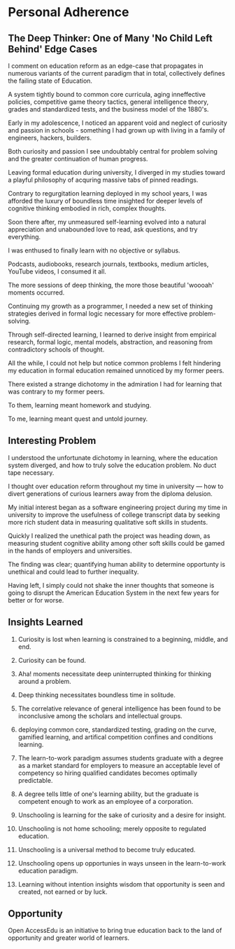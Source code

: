 # Personal Adherence

## The Deep Thinker: One of Many 'No Child Left Behind' Edge Cases

I comment on education reform as an edge-case that propagates in numerous
variants of the current paradigm that in total, collectively defines the failing
state of Education.

A system tightly bound to common core curricula, aging inneffective policies,
competitive game theory tactics, general intelligence theory, grades and
standardized tests, and the business model of the 1880's.

Early in my adolescence, I noticed an apparent void and neglect of curiosity and
passion in schools - something I had grown up with living in a family of
engineers, hackers, builders.

Both curiosity and passion I see undoubtably central for problem solving and the
greater continuation of human progress.

Leaving formal education during university, I diverged in my studies toward a
playful philosophy of acquring massive tabs of pinned readings.

Contrary to regurgitation learning deployed in my school years, I was afforded
the luxury of boundless time insighted for deeper levels of cognitive thinking
embodied in rich, complex thoughts.

Soon there after, my unmeasured self-learning evolved into a natural
appreciation and unabounded love to read, ask questions, and try everything.

I was enthused to finally learn with no objective or syllabus.

Podcasts, audiobooks, research journals, textbooks, medium articles, YouTube
videos, I consumed it all.

The more sessions of deep thinking, the more those beautiful 'woooah' moments
occurred.

Continuing my growth as a programmer, I needed a new set of thinking strategies
derived in formal logic necessary for more effective problem-solving.

Through self-directed learning, I learned to derive insight from empirical
research, formal logic, mental models, abstraction, and reasoning from
contradictory schools of thought.

All the while, I could not help but notice common problems I felt hindering my
education in formal education remained unnoticed by my former peers.

There existed a strange dichotomy in the admiration I had for learning that was
contrary to my former peers.

To them, learning meant homework and studying.

To me, learning meant quest and untold journey.

## Interesting Problem

I understood the unfortunate dichotomy in learning, where the education system
diverged, and how to truly solve the education problem. No duct tape necessary.

I thought over education reform throughout my time in university — how to divert
generations of curious learners away from the diploma delusion.

My initial interest began as a software engineering project during my time in
university to improve the usefulness of college transcript data by seeking more
rich student data in measuring qualitative soft skills in students.

Quickly I realized the unethical path the project was heading down, as measuring
student cognitive ability among other soft skills could be gamed in the hands of
employers and universities.

The finding was clear; quantifying human ability to determine opportunty is
unethical and could lead to further inequality.

Having left, I simply could not shake the inner thoughts that someone is going
to disrupt the American Education System in the next few years for better or for
worse.

## Insights Learned

1. Curiosity is lost when learning is constrained to a beginning, middle, and
   end.

2. Curiosity can be found.

3. Aha! moments necessitate deep uninterrupted thinking for thinking around a
   problem.

4. Deep thinking necessitates boundless time in solitude.

5. The correlative relevance of general intelligence has been found to be
   inconclusive among the scholars and intellectual groups.

6. deploying common core, standardized testing, grading on the curve, gamified
   learning, and artifical competition confines and conditions learning.

7. The learn-to-work paradigm assumes students graduate with a degree as a
   market standard for employers to measure an acceptable level of competency so
   hiring qualified candidates becomes optimally predictable.

8. A degree tells little of one's learning ability, but the graduate is
   competent enough to work as an employee of a corporation.

9. Unschooling is learning for the sake of curiosity and a desire for insight.

10. Unschooling is not home schooling; merely opposite to regulated education.

11. Unschooling is a universal method to become truly educated.

12. Unschooling opens up opportunies in ways unseen in the learn-to-work
    education paradigm.

13. Learning without intention insights wisdom that opportunity is seen and
    created, not earned or by luck.

## Opportunity

Open AccessEdu is an initiative to bring true education back to the land of
opportunity and greater world of learners.
